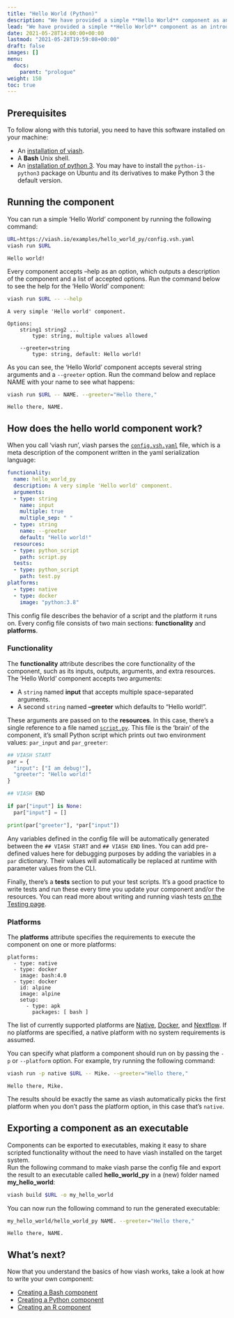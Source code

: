 ```yaml
---
title: "Hello World (Python)"
description: "We have provided a simple **Hello World** component as an introduction to viash. Follow the steps below to learn how to run a component and get a result back from it."
lead: "We have provided a simple **Hello World** component as an introduction to viash. Follow the steps below to learn how to run a component and get a result back from it. "
date: 2021-05-28T14:00:00+00:00
lastmod: "2021-05-28T19:59:08+00:00"
draft: false
images: []
menu:
  docs:
    parent: "prologue"
weight: 150
toc: true
---
```




## Prerequisites

To follow along with this tutorial, you need to have this software
installed on your machine:

-   An [installation of viash](/getting_started/installation).
-   A **Bash** Unix shell.
-   An [installation of python 3](https://www.python.org/downloads). You
    may have to install the `python-is-python3` package on Ubuntu and
    its derivatives to make Python 3 the default version.

## Running the component

You can run a simple ‘Hello World’ component by running the following
command:

``` bash
URL=https://viash.io/examples/hello_world_py/config.vsh.yaml
viash run $URL
```

    Hello world!

Every component accepts –help as an option, which outputs a description
of the component and a list of accepted options. Run the command below
to see the help for the ‘Hello World’ component:

``` bash
viash run $URL -- --help
```

    A very simple 'Hello world' component.

    Options:
        string1 string2 ...
            type: string, multiple values allowed

        --greeter=string
            type: string, default: Hello world!

As you can see, the ‘Hello World’ component accepts several string
arguments and a `--greeter` option. Run the command below and replace
NAME with your name to see what happens:

``` bash
viash run $URL -- NAME. --greeter="Hello there,"
```

    Hello there, NAME.

## How does the hello world component work?

When you call ‘viash run’, viash parses the
[`config.vsh.yaml`](https://viash.io/examples/hello_world_py/config.vsh.yaml)
file, which is a meta description of the component written in the yaml
serialization language:

``` yaml
functionality:
  name: hello_world_py
  description: A very simple 'Hello world' component.
  arguments:
  - type: string
    name: input
    multiple: true
    multiple_sep: " "
  - type: string
    name: --greeter
    default: "Hello world!"
  resources:
  - type: python_script
    path: script.py
  tests:
  - type: python_script
    path: test.py
platforms:
  - type: native
  - type: docker
    image: "python:3.8"
```

This config file describes the behavior of a script and the platform it
runs on. Every config file consists of two main sections:
**functionality** and **platforms**.

### Functionality

The **functionality** attribute describes the core functionality of the
component, such as its inputs, outputs, arguments, and extra resources.
The ‘Hello World’ component accepts two arguments:

-   A `string` named **input** that accepts multiple space-separated
    arguments.
-   A second `string` named **–greeter** which defaults to “Hello
    world!”.

These arguments are passed on to the **resources**. In this case,
there’s a single reference to a file named
[`script.py`](https://viash.io/examples/hello_world_py/script.py). This
file is the ‘brain’ of the component, it’s small Python script which
prints out two environment values: `par_input` and `par_greeter`:

``` python
## VIASH START
par = {
  "input": ["I am debug!"],
  "greeter": "Hello world!"
}

## VIASH END

if par["input"] is None:
  par["input"] = []

print(par["greeter"], *par["input"])
```

Any variables defined in the config file will be automatically generated
between the `## VIASH START` and `## VIASH END` lines. You can add
pre-defined values here for debugging purposes by adding the variables
in a `par` dictionary. Their values will automatically be replaced at
runtime with parameter values from the CLI.

Finally, there’s a **tests** section to put your test scripts. It’s a
good practice to write tests and run these every time you update your
component and/or the resources. You can read more about writing and
running viash tests [on the Testing
page](https://viash.io/good_practices/testing/).

### Platforms

The **platforms** attribute specifies the requirements to execute the
component on one or more platforms:

    platforms:
      - type: native
      - type: docker
        image: bash:4.0
      - type: docker
        id: alpine
        image: alpine
        setup:
          - type: apk
            packages: [ bash ]

The list of currently supported platforms are
[Native](/config/platform-native/), [Docker](/config/platform-docker/),
and [Nextflow](/config/platform-nextflow/). If no platforms are
specified, a native platform with no system requirements is assumed.

You can specify what platform a component should run on by passing the
`-p` or `--platform` option. For example, try running the following
command:

``` bash
viash run -p native $URL -- Mike. --greeter="Hello there,"
```

    Hello there, Mike.

The results should be exactly the same as viash automatically picks the
first platform when you don’t pass the platform option, in this case
that’s `native`.

## Exporting a component as an executable

Components can be exported to executables, making it easy to share
scripted functionality without the need to have viash installed on the
target system.  
Run the following command to make viash parse the config file and export
the result to an executable called **hello\_world\_py** in a (new)
folder named **my\_hello\_world**:

``` bash
viash build $URL -o my_hello_world
```

You can now run the following command to run the generated executable:

``` bash
my_hello_world/hello_world_py NAME. --greeter="Hello there,"
```

    Hello there, NAME.

## What’s next?

Now that you understand the basics of how viash works, take a look at
how to write your own component:

-   [Creating a Bash component](/creating_components/bash)
-   [Creating a Python component](/creating_components/python)
-   [Creating an R component](/creating_components/r)
